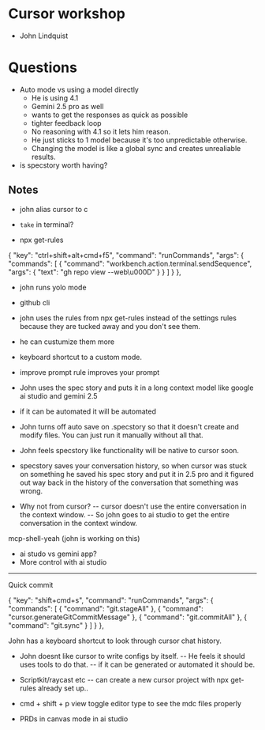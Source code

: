 # Cursor workshop 
- John Lindquist


# Questions
- Auto mode vs using a model directly
  - He is using 4.1 
  - Gemini 2.5 pro as well
  - wants to get the responses as quick as possible
  - tighter feedback loop
  - No reasoning with 4.1 so it lets him reason.
  - He just sticks to 1 model because it's too unpredictable otherwise.
  - Changing the model is like a global sync and creates unrealiable results.
- is specstory worth having?



## Notes

- john alias cursor to c
- `take` in terminal?


- npx get-rules

{
    "key": "ctrl+shift+alt+cmd+f5",
    "command": "runCommands",
    "args": {
      "commands": [
        {
          "command": "workbench.action.terminal.sendSequence",
          "args": { "text": "gh repo view --web\u000D" }
        }
      ]
    }
  },

- john runs yolo mode
- github cli 
- john uses the rules from npx get-rules instead of the settings rules because they are tucked away and you don't see them.
- he can custumize them more

- keyboard shortcut to a custom mode.

- improve prompt rule improves your prompt 



- John uses the spec story and puts it in a long context model like google ai studio and gemini  2.5

- if it can be automated it will be automated 
- John turns off auto save on .specstory so that it doesn't create and modify files. You can just run it manually without all that.
- John feels specstory like functionality will be native to cursor soon.

- specstory saves your conversation history, so when cursor was stuck on something he saved his spec story and put it in 2.5 pro and it figured out way back in the history of the conversation that something was wrong.

- Why not from cursor?
-- cursor doesn't use the entire conversation in the context window.
-- So john goes to ai studio to get the entire conversation in the context window.

mcp-shell-yeah (john is working on this)

- ai studo vs gemini app?
- More control with ai studio

---
Quick commit

{
    "key": "shift+cmd+s",
    "command": "runCommands",
    "args": {
      "commands": [
        {
          "command": "git.stageAll"
        },
        {
          "command": "cursor.generateGitCommitMessage"
        },
        {
          "command": "git.commitAll"
        },
        {
          "command": "git.sync"
        }
      ]
    }
  },


  John has a keyboard shortcut to look through cursor chat history.

- John doesnt like cursor to write configs by itself.
-- He feels it should uses tools to do that.
-- if it can be generated or automated it should be.

- Scriptkit/raycast etc 
-- can create a new cursor project with npx get-rules already set up..


- cmd + shift + p view toggle editor type  to see the mdc files properly

- PRDs in canvas mode in ai studio


